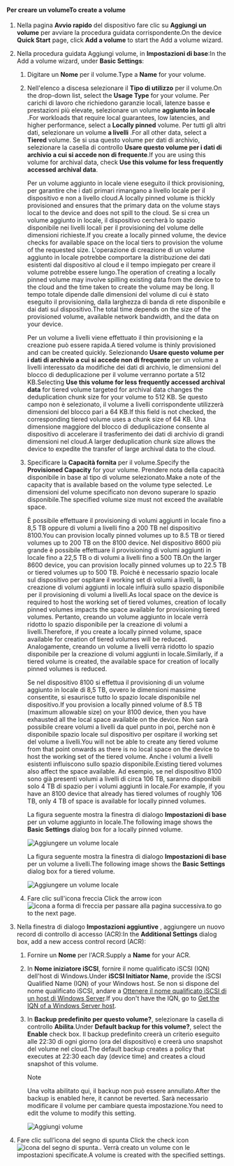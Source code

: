 <!--author=alkohli last changed: 08/16/2016-->

#### <a name="to-create-a-volume"></a><span data-ttu-id="4ad3e-101">Per creare un volume</span><span class="sxs-lookup"><span data-stu-id="4ad3e-101">To create a volume</span></span>
1. <span data-ttu-id="4ad3e-102">Nella pagina **Avvio rapido** del dispositivo fare clic su **Aggiungi un volume** per avviare la procedura guidata corrispondente.</span><span class="sxs-lookup"><span data-stu-id="4ad3e-102">On the device **Quick Start** page, click **Add a volume** to start the Add a volume wizard.</span></span>
2. <span data-ttu-id="4ad3e-103">Nella procedura guidata Aggiungi volume, in **Impostazioni di base**:</span><span class="sxs-lookup"><span data-stu-id="4ad3e-103">In the Add a volume wizard, under **Basic Settings**:</span></span>
   
   1. <span data-ttu-id="4ad3e-104">Digitare un **Nome** per il volume.</span><span class="sxs-lookup"><span data-stu-id="4ad3e-104">Type a **Name** for your volume.</span></span>
   2. <span data-ttu-id="4ad3e-105">Nell'elenco a discesa selezionare il **Tipo di utilizzo** per il volume.</span><span class="sxs-lookup"><span data-stu-id="4ad3e-105">On the drop-down list, select the **Usage Type** for your volume.</span></span> <span data-ttu-id="4ad3e-106">Per carichi di lavoro che richiedono garanzie locali, latenze basse e prestazioni più elevate, selezionare un volume **aggiunto in locale** .</span><span class="sxs-lookup"><span data-stu-id="4ad3e-106">For workloads that require local guarantees, low latencies, and higher performance, select a **Locally pinned** volume.</span></span> <span data-ttu-id="4ad3e-107">Per tutti gli altri dati, selezionare un volume **a livelli** .</span><span class="sxs-lookup"><span data-stu-id="4ad3e-107">For all other data, select a **Tiered** volume.</span></span> <span data-ttu-id="4ad3e-108">Se si usa questo volume per dati di archivio, selezionare la casella di controllo **Usare questo volume per i dati di archivio a cui si accede non di frequente**.</span><span class="sxs-lookup"><span data-stu-id="4ad3e-108">If you are using this volume for archival data, check **Use this volume for less frequently accessed archival data**.</span></span> 
      
       <span data-ttu-id="4ad3e-109">Per un volume aggiunto in locale viene eseguito il thick provisioning, per garantire che i dati primari rimangano a livello locale per il dispositivo e non a livello cloud.</span><span class="sxs-lookup"><span data-stu-id="4ad3e-109">A locally pinned volume is thickly provisioned and ensures that the primary data on the volume stays local to the device and does not spill to the cloud.</span></span>  <span data-ttu-id="4ad3e-110">Se si crea un volume aggiunto in locale, il dispositivo cercherà lo spazio disponibile nei livelli locali per il provisioning del volume delle dimensioni richieste.</span><span class="sxs-lookup"><span data-stu-id="4ad3e-110">If you create a locally pinned volume, the device checks for available space on the local tiers to provision the volume of the requested size.</span></span> <span data-ttu-id="4ad3e-111">L'operazione di creazione di un volume aggiunto in locale potrebbe comportare la distribuzione dei dati esistenti dal dispositivo al cloud e il tempo impiegato per creare il volume potrebbe essere lungo.</span><span class="sxs-lookup"><span data-stu-id="4ad3e-111">The operation of creating a locally pinned volume may involve spilling existing data from the device to the cloud and the time taken to create the volume may be long.</span></span> <span data-ttu-id="4ad3e-112">Il tempo totale dipende dalle dimensioni del volume di cui è stato eseguito il provisioning, dalla larghezza di banda di rete disponibile e dai dati sul dispositivo.</span><span class="sxs-lookup"><span data-stu-id="4ad3e-112">The total time depends on the size of the provisioned volume, available network bandwidth, and the data on your device.</span></span> 
      
       <span data-ttu-id="4ad3e-113">Per un volume a livelli viene effettuato il thin provisioning e la creazione può essere rapida.</span><span class="sxs-lookup"><span data-stu-id="4ad3e-113">A tiered volume is thinly provisioned and can be created quickly.</span></span> <span data-ttu-id="4ad3e-114">Selezionando **Usare questo volume per i dati di archivio a cui si accede non di frequente** per un volume a livelli interessato da modifiche dei dati di archivio, le dimensioni del blocco di deduplicazione per il volume verranno portate a 512 KB.</span><span class="sxs-lookup"><span data-stu-id="4ad3e-114">Selecting **Use this volume for less frequently accessed archival data** for tiered volume targeted for archival data changes the deduplication chunk size for your volume to 512 KB.</span></span> <span data-ttu-id="4ad3e-115">Se questo campo non è selezionato, il volume a livelli corrispondente utilizzerà dimensioni del blocco pari a 64 KB.</span><span class="sxs-lookup"><span data-stu-id="4ad3e-115">If this field is not checked, the corresponding tiered volume uses a chunk size of 64 KB.</span></span> <span data-ttu-id="4ad3e-116">Una dimensione maggiore del blocco di deduplicazione consente al dispositivo di accelerare il trasferimento dei dati di archivio di grandi dimensioni nel cloud.</span><span class="sxs-lookup"><span data-stu-id="4ad3e-116">A larger deduplication chunk size allows the device to expedite the transfer of large archival data to the cloud.</span></span>
   3. <span data-ttu-id="4ad3e-117">Specificare la **Capacità fornita** per il volume.</span><span class="sxs-lookup"><span data-stu-id="4ad3e-117">Specify the **Provisioned Capacity** for your volume.</span></span> <span data-ttu-id="4ad3e-118">Prendere nota della capacità disponibile in base al tipo di volume selezionato.</span><span class="sxs-lookup"><span data-stu-id="4ad3e-118">Make a note of the capacity that is available based on the volume type selected.</span></span> <span data-ttu-id="4ad3e-119">Le dimensioni del volume specificato non devono superare lo spazio disponibile.</span><span class="sxs-lookup"><span data-stu-id="4ad3e-119">The specified volume size must not exceed the available space.</span></span>
      
       <span data-ttu-id="4ad3e-120">È possibile effettuare il provisioning di volumi aggiunti in locale fino a 8,5 TB oppure di volumi a livelli fino a 200 TB nel dispositivo 8100.</span><span class="sxs-lookup"><span data-stu-id="4ad3e-120">You can provision locally pinned volumes up to 8.5 TB or tiered volumes up to 200 TB on the 8100 device.</span></span> <span data-ttu-id="4ad3e-121">Nel dispositivo 8600 più grande è possibile effettuare il provisioning di volumi aggiunti in locale fino a 22,5 TB o di volumi a livelli fino a 500 TB.</span><span class="sxs-lookup"><span data-stu-id="4ad3e-121">On the larger 8600 device, you can provision locally pinned volumes up to 22.5 TB or tiered volumes up to 500 TB.</span></span> <span data-ttu-id="4ad3e-122">Poiché è necessario spazio locale sul dispositivo per ospitare il working set di volumi a livelli, la creazione di volumi aggiunti in locale influirà sullo spazio disponibile per il provisioning di volumi a livelli.</span><span class="sxs-lookup"><span data-stu-id="4ad3e-122">As local space on the device is required to host the working set of tiered volumes, creation of locally pinned volumes impacts the space available for provisioning tiered volumes.</span></span> <span data-ttu-id="4ad3e-123">Pertanto, creando un volume aggiunto in locale verrà ridotto lo spazio disponibile per la creazione di volumi a livelli.</span><span class="sxs-lookup"><span data-stu-id="4ad3e-123">Therefore, if you create a locally pinned volume, space available for creation of tiered volumes will be reduced.</span></span> <span data-ttu-id="4ad3e-124">Analogamente, creando un volume a livelli verrà ridotto lo spazio disponibile per la creazione di volumi aggiunti in locale.</span><span class="sxs-lookup"><span data-stu-id="4ad3e-124">Similarly, if a tiered volume is created, the available space for creation of locally pinned volumes is reduced.</span></span>
      
       <span data-ttu-id="4ad3e-125">Se nel dispositivo 8100 si effettua il provisioning di un volume aggiunto in locale di 8,5 TB, ovvero le dimensioni massime consentite, si esaurisce tutto lo spazio locale disponibile nel dispositivo.</span><span class="sxs-lookup"><span data-stu-id="4ad3e-125">If you provision a locally pinned volume of 8.5 TB (maximum allowable size) on your 8100 device, then you have exhausted all the local space available on the device.</span></span> <span data-ttu-id="4ad3e-126">Non sarà possibile creare volumi a livelli da quel punto in poi, perché non è disponibile spazio locale sul dispositivo per ospitare il working set del volume a livelli.</span><span class="sxs-lookup"><span data-stu-id="4ad3e-126">You will not be able to create any tiered volume from that point onwards as there is no local space on the device to host the working set of the tiered volume.</span></span> <span data-ttu-id="4ad3e-127">Anche i volumi a livelli esistenti influiscono sullo spazio disponibile.</span><span class="sxs-lookup"><span data-stu-id="4ad3e-127">Existing tiered volumes also affect the space available.</span></span> <span data-ttu-id="4ad3e-128">Ad esempio, se nel dispositivo 8100 sono già presenti volumi a livelli di circa 106 TB, saranno disponibili solo 4 TB di spazio per i volumi aggiunti in locale.</span><span class="sxs-lookup"><span data-stu-id="4ad3e-128">For example, if you have an 8100 device that already has tiered volumes of roughly 106 TB, only 4 TB of space is available for locally pinned volumes.</span></span>
      
       <span data-ttu-id="4ad3e-129">La figura seguente mostra la finestra di dialogo **Impostazioni di base** per un volume aggiunto in locale.</span><span class="sxs-lookup"><span data-stu-id="4ad3e-129">The following image shows the **Basic Settings** dialog box for a locally pinned volume.</span></span>
      
        ![Aggiungere un volume locale](./media/storsimple-create-volume-u2/add-local-volume-include.png)
      
       <span data-ttu-id="4ad3e-131">La figura seguente mostra la finestra di dialogo **Impostazioni di base** per un volume a livelli.</span><span class="sxs-lookup"><span data-stu-id="4ad3e-131">The following image shows the **Basic Settings** dialog box for a tiered volume.</span></span>
      
        ![Aggiungere un volume locale](./media/storsimple-create-volume-u2/add-tiered-volume-include.png)
   
   1. <span data-ttu-id="4ad3e-133">Fare clic sull'icona freccia </span><span class="sxs-lookup"><span data-stu-id="4ad3e-133">Click the arrow icon</span></span> ![icona a forma di freccia](./media/storsimple-create-volume-u2/HCS_ArrowIcon-include.png) <span data-ttu-id="4ad3e-135">per passare alla pagina successiva.</span><span class="sxs-lookup"><span data-stu-id="4ad3e-135">to go to the next page.</span></span>
3. <span data-ttu-id="4ad3e-136">Nella finestra di dialogo **Impostazioni aggiuntive** , aggiungere un nuovo record di controllo di accesso (ACR):</span><span class="sxs-lookup"><span data-stu-id="4ad3e-136">In the **Additional Settings** dialog box, add a new access control record (ACR):</span></span>
   
   1. <span data-ttu-id="4ad3e-137">Fornire un **Nome** per l'ACR.</span><span class="sxs-lookup"><span data-stu-id="4ad3e-137">Supply a **Name** for your ACR.</span></span>
   2. <span data-ttu-id="4ad3e-138">In **Nome iniziatore iSCSI**, fornire il nome qualificato iSCSI (IQN) dell'host di Windows.</span><span class="sxs-lookup"><span data-stu-id="4ad3e-138">Under **iSCSI Initiator Name**, provide the iSCSI Qualified Name (IQN) of your Windows host.</span></span> <span data-ttu-id="4ad3e-139">Se non si dispone del nome qualificato iSCSI, andare a [Ottenere il nome qualificato iSCSI di un host di Windows Server](#get-the-iqn-of-a-windows-server-host).</span><span class="sxs-lookup"><span data-stu-id="4ad3e-139">If you don't have the IQN, go to [Get the IQN of a Windows Server host](#get-the-iqn-of-a-windows-server-host).</span></span>
   3. <span data-ttu-id="4ad3e-140">In **Backup predefinito per questo volume?**, selezionare la casella di controllo **Abilita**.</span><span class="sxs-lookup"><span data-stu-id="4ad3e-140">Under **Default backup for this volume?**, select the **Enable** check box.</span></span> <span data-ttu-id="4ad3e-141">Il backup predefinito creerà un criterio eseguito alle 22:30 di ogni giorno (ora del dispositivo) e creerà uno snapshot del volume nel cloud.</span><span class="sxs-lookup"><span data-stu-id="4ad3e-141">The default backup creates a policy that executes at 22:30 each day (device time) and creates a cloud snapshot of this volume.</span></span>
      
      > [!NOTE]
      > <span data-ttu-id="4ad3e-142">Una volta abilitato qui, il backup non può essere annullato.</span><span class="sxs-lookup"><span data-stu-id="4ad3e-142">After the backup is enabled here, it cannot be reverted.</span></span> <span data-ttu-id="4ad3e-143">Sarà necessario modificare il volume per cambiare questa impostazione.</span><span class="sxs-lookup"><span data-stu-id="4ad3e-143">You need to edit the volume to modify this setting.</span></span>
      > 
      > 
      
      ![Aggiungi volume](./media/storsimple-create-volume-u2/AddVolumeAdditionalSettings1.png)
4. <span data-ttu-id="4ad3e-145">Fare clic sull’icona del segno di spunta </span><span class="sxs-lookup"><span data-stu-id="4ad3e-145">Click the check icon</span></span> ![icona del segno di spunta](./media/storsimple-create-volume-u2/HCS_CheckIcon-include.png)<span data-ttu-id="4ad3e-147">.</span><span class="sxs-lookup"><span data-stu-id="4ad3e-147">.</span></span> <span data-ttu-id="4ad3e-148">Verrà creato un volume con le impostazioni specificate.</span><span class="sxs-lookup"><span data-stu-id="4ad3e-148">A volume is created with the specified settings.</span></span>

